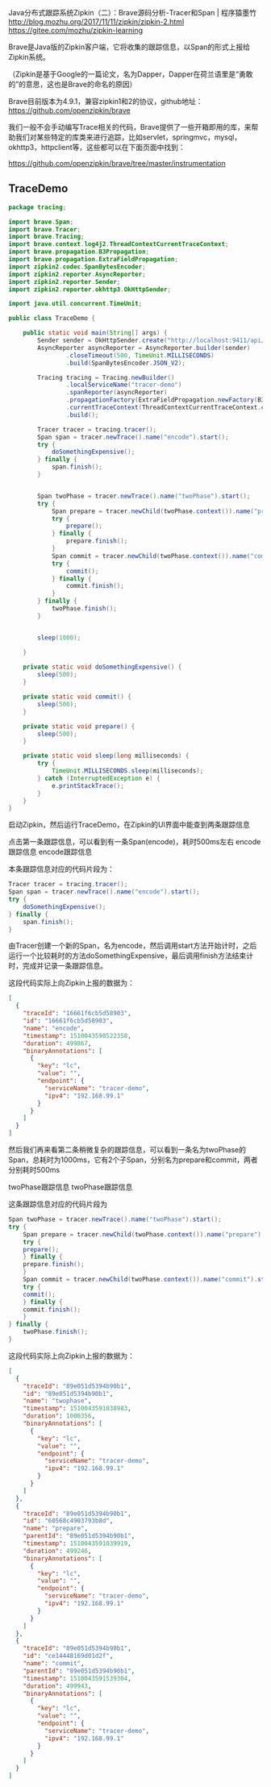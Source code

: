 
Java分布式跟踪系统Zipkin（二）：Brave源码分析-Tracer和Span | 程序猿墨竹 
http://blog.mozhu.org/2017/11/11/zipkin/zipkin-2.html
https://gitee.com/mozhu/zipkin-learning

Brave是Java版的Zipkin客户端，它将收集的跟踪信息，以Span的形式上报给Zipkin系统。

（Zipkin是基于Google的一篇论文，名为Dapper，Dapper在荷兰语里是“勇敢的”的意思，这也是Brave的命名的原因）

Brave目前版本为4.9.1，兼容zipkin1和2的协议，github地址：https://github.com/openzipkin/brave

我们一般不会手动编写Trace相关的代码，Brave提供了一些开箱即用的库，来帮助我们对某些特定的库类来进行追踪，比如servlet，springmvc，mysql，okhttp3，httpclient等，这些都可以在下面页面中找到：

https://github.com/openzipkin/brave/tree/master/instrumentation


## TraceDemo

```java
package tracing;

import brave.Span;
import brave.Tracer;
import brave.Tracing;
import brave.context.log4j2.ThreadContextCurrentTraceContext;
import brave.propagation.B3Propagation;
import brave.propagation.ExtraFieldPropagation;
import zipkin2.codec.SpanBytesEncoder;
import zipkin2.reporter.AsyncReporter;
import zipkin2.reporter.Sender;
import zipkin2.reporter.okhttp3.OkHttpSender;

import java.util.concurrent.TimeUnit;

public class TraceDemo {

    public static void main(String[] args) {
        Sender sender = OkHttpSender.create("http://localhost:9411/api/v2/spans");
        AsyncReporter asyncReporter = AsyncReporter.builder(sender)
                .closeTimeout(500, TimeUnit.MILLISECONDS)
                .build(SpanBytesEncoder.JSON_V2);

        Tracing tracing = Tracing.newBuilder()
                .localServiceName("tracer-demo")
                .spanReporter(asyncReporter)
                .propagationFactory(ExtraFieldPropagation.newFactory(B3Propagation.FACTORY, "user-name"))
                .currentTraceContext(ThreadContextCurrentTraceContext.create())
                .build();

        Tracer tracer = tracing.tracer();
        Span span = tracer.newTrace().name("encode").start();
        try {
            doSomethingExpensive();
        } finally {
            span.finish();
        }


        Span twoPhase = tracer.newTrace().name("twoPhase").start();
        try {
            Span prepare = tracer.newChild(twoPhase.context()).name("prepare").start();
            try {
                prepare();
            } finally {
                prepare.finish();
            }
            Span commit = tracer.newChild(twoPhase.context()).name("commit").start();
            try {
                commit();
            } finally {
                commit.finish();
            }
        } finally {
            twoPhase.finish();
        }


        sleep(1000);

    }
    
    private static void doSomethingExpensive() {
        sleep(500);
    }

    private static void commit() {
        sleep(500);
    }

    private static void prepare() {
        sleep(500);
    }

    private static void sleep(long milliseconds) {
        try {
            TimeUnit.MILLISECONDS.sleep(milliseconds);
        } catch (InterruptedException e) {
            e.printStackTrace();
        }
    }
}
```
启动Zipkin，然后运行TraceDemo，在Zipkin的UI界面中能查到两条跟踪信息


点击第一条跟踪信息，可以看到有一条Span(encode)，耗时500ms左右
encode跟踪信息
encode跟踪信息

本条跟踪信息对应的代码片段为：

```java
Tracer tracer = tracing.tracer();
Span span = tracer.newTrace().name("encode").start();
try {
    doSomethingExpensive();
} finally {
    span.finish();
}
```
由Tracer创建一个新的Span，名为encode，然后调用start方法开始计时，之后运行一个比较耗时的方法doSomethingExpensive，最后调用finish方法结束计时，完成并记录一条跟踪信息。

这段代码实际上向Zipkin上报的数据为：

```json
[
  {
    "traceId": "16661f6cb5d58903",
    "id": "16661f6cb5d58903",
    "name": "encode",
    "timestamp": 1510043590522358,
    "duration": 499867,
    "binaryAnnotations": [
      {
        "key": "lc",
        "value": "",
        "endpoint": {
          "serviceName": "tracer-demo",
          "ipv4": "192.168.99.1"
        }
      }
    ]
  }
]
```
然后我们再来看第二条稍微复杂的跟踪信息，可以看到一条名为twoPhase的Span，总耗时为1000ms，它有2个子Span，分别名为prepare和commit，两者分别耗时500ms

twoPhase跟踪信息
twoPhase跟踪信息

这条跟踪信息对应的代码片段为

```java
Span twoPhase = tracer.newTrace().name("twoPhase").start();
try {
    Span prepare = tracer.newChild(twoPhase.context()).name("prepare").start();
    try {
	prepare();
    } finally {
	prepare.finish();
    }
    Span commit = tracer.newChild(twoPhase.context()).name("commit").start();
    try {
	commit();
    } finally {
	commit.finish();
    }
} finally {
    twoPhase.finish();
}
```
这段代码实际上向Zipkin上报的数据为：

```json
[
  {
    "traceId": "89e051d5394b90b1",
    "id": "89e051d5394b90b1",
    "name": "twophase",
    "timestamp": 1510043591038983,
    "duration": 1000356,
    "binaryAnnotations": [
      {
        "key": "lc",
        "value": "",
        "endpoint": {
          "serviceName": "tracer-demo",
          "ipv4": "192.168.99.1"
        }
      }
    ]
  },
  {
    "traceId": "89e051d5394b90b1",
    "id": "60568c4903793b8d",
    "name": "prepare",
    "parentId": "89e051d5394b90b1",
    "timestamp": 1510043591039919,
    "duration": 499246,
    "binaryAnnotations": [
      {
        "key": "lc",
        "value": "",
        "endpoint": {
          "serviceName": "tracer-demo",
          "ipv4": "192.168.99.1"
        }
      }
    ]
  },
  {
    "traceId": "89e051d5394b90b1",
    "id": "ce14448169d01d2f",
    "name": "commit",
    "parentId": "89e051d5394b90b1",
    "timestamp": 1510043591539304,
    "duration": 499943,
    "binaryAnnotations": [
      {
        "key": "lc",
        "value": "",
        "endpoint": {
          "serviceName": "tracer-demo",
          "ipv4": "192.168.99.1"
        }
      }
    ]
  }
]
```
